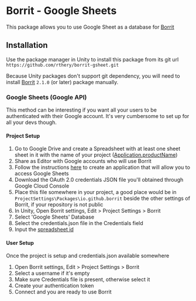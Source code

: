 # Borrit - Google Sheets

This package allows you to use Google Sheet as a database for [Borrit](https://github.com/rthery/borrit)

## Installation
Use the package manager in Unity to install this package from its git url `https://github.com/rthery/borrit-gsheet.git`  

Because Unity packages don't support git dependency, you will need to install [Borrit](`https://github.com/rthery/borrit`) `2.1.0` (or later) package manually.

### Google Sheets (Google API)
This method can be interesting if you want all your users to be authenticated with their Google account.
It's very cumbersome to set up for all your devs though.

#### Project Setup
1. Go to Google Drive and create a Spreadsheet with at least one sheet sheet in it with the name of your project
   ([Application.productName](https://docs.unity3d.com/ScriptReference/Application-productName.html))
1. Share as Editor with Google accounts who will use Borrit  
1. Follow the instructions [here](https://developers.google.com/sheets/api/guides/authorizing) to create
   an application that will allow you to access Google Sheets  
1. Download the OAuth 2.0 credentials JSON file you'll obtained through Google Cloud Console  
1. Place this file somewhere in your project, a good place would be in `ProjectSettings\Packages\io.github.borrit`
   beside the other settings of Borrit, if your repository is not public  
1. In Unity, Open Borrit settings, Edit > Project Settings > Borrit  
1. Select 'Google Sheets' Database  
1. Select the credentials.json file in the Credentials field  
1. Input the [spreadsheet id](https://developers.google.com/sheets/api/guides/concepts#spreadsheet_id)  

#### User Setup
Once the project is setup and credentials.json available somewhere 
1. Open Borrit settings, Edit > Project Settings > Borrit  
1. Select a username if it's empty  
1. Make sure Credentials file is present, otherwise select it  
1. Create your authentication token  
1. Connect and you are ready to use Borrit  